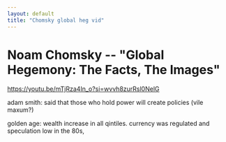 ```yaml
---
layout: default
title: "Chomsky global heg vid"
---
```


# Noam Chomsky -- "Global Hegemony: The Facts, The Images"
https://youtu.be/mTjRza4In_o?si=wvvh8zurRsl0NelG

adam smith: said that those who hold power will create policies (vile maxum?)

golden age: wealth increase in all qintiles. currency was regulated and speculation low
in the 80s, 